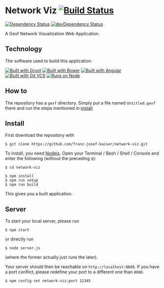 # Network Viz [![Build Status](https://travis-ci.org/franz-josef-kaiser/network-viz.svg?branch=master)](https://travis-ci.org/franz-josef-kaiser/network-viz)
 [![Dependency Status](https://david-dm.org/franz-josef-kaiser/network-viz.svg?style=flat)](https://david-dm.org/franz-josef-kaiser/network-viz)
 [![devDependency Status](https://david-dm.org/franz-josef-kaiser/network-viz/dev-status.svg?style=flat)](https://david-dm.org/franz-josef-kaiser/network-viz#info=devDependencies)

A Gexf Network Visualization Web Application.

## Technology

The software used to build this application.

[![Built with Grunt](https://raw.githubusercontent.com/franz-josef-kaiser/network-viz/master/docs/assets/img/grunt-short-flat.png)](http://gruntjs.com)
 [![Built with Bower](https://raw.githubusercontent.com/franz-josef-kaiser/network-viz/master/docs/assets/img/bower-short-flat.png)](http://bower.io)
 [![Built with Angular](https://raw.githubusercontent.com/franz-josef-kaiser/network-viz/master/docs/assets/img/angular-short-flat.png)](http://angularjs.org)
 [![Built with Git VCS](https://raw.githubusercontent.com/franz-josef-kaiser/network-viz/master/docs/assets/img/git-short-flat.png)](http://msysgit.github.io/)
 [![Runs on Node](https://raw.githubusercontent.com/franz-josef-kaiser/network-viz/master/docs/assets/img/node-short-flat.png)](http://nodejs.org)

## How to

The repository has a `gexf` directory. Simply put a file named `Untitled.gexf` there and
run the steps mentioned in [install](#install).

## Install

First download the repository with

	$ git clone https://github.com/franz-josef-kaiser/network-viz.git

To install, you need [Nodejs](nodejs.org/). Open your Terminal / Bash / Shell / Console and
enter the following (without the preceding `$`):

	$ cd network-viz

	$ npm install
	$ npm run setup
	$ npm run build

This gives you a built application.

## Server

To start your local server, please run

	$ npm start

or directly run

	$ node server.js

(where the former actually just runs the later).

Your server should then be reachable on `http://localhost:8080`. If you have a port conflict,
please redefine your port to a different one than `8080`.

	$ npm config set network-viz:port 12345